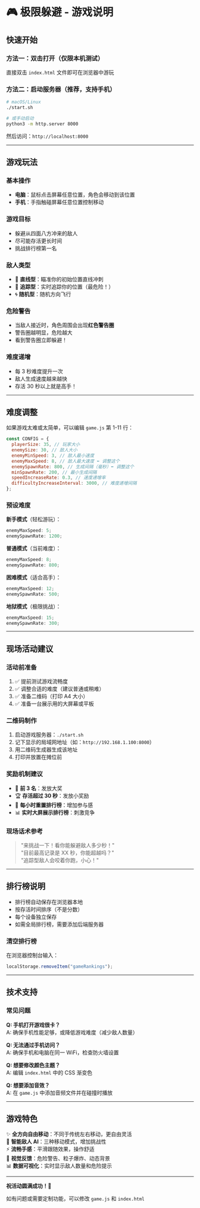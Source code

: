 # 🎮 极限躲避 - 游戏说明

## 快速开始

### 方法一：双击打开（仅限本机测试）

直接双击 `index.html` 文件即可在浏览器中游玩

### 方法二：启动服务器（推荐，支持手机）

```bash
# macOS/Linux
./start.sh

# 或手动启动
python3 -m http.server 8000
```

然后访问：`http://localhost:8000`

---

## 游戏玩法

### 基本操作

- **电脑**：鼠标点击屏幕任意位置，角色会移动到该位置
- **手机**：手指触碰屏幕任意位置控制移动

### 游戏目标

- 躲避从四面八方冲来的敌人
- 尽可能存活更长时间
- 挑战排行榜第一名

### 敌人类型

- 🎯 **直线型**：瞄准你的初始位置直线冲刺
- 🔴 **追踪型**：实时追踪你的位置（最危险！）
- 🌀 **随机型**：随机方向飞行

### 危险警告

- 当敌人接近时，角色周围会出现**红色警告圈**
- 警告圈越明显，危险越大
- 看到警告圈立即躲避！

### 难度递增

- 每 3 秒难度提升一次
- 敌人生成速度越来越快
- 存活 30 秒以上就是高手！

---

## 难度调整

如果游戏太难或太简单，可以编辑 `game.js` 第 1-11 行：

```javascript
const CONFIG = {
  playerSize: 35, // 玩家大小
  enemySize: 30, // 敌人大小
  enemyMinSpeed: 3, // 敌人最小速度
  enemyMaxSpeed: 8, // 敌人最大速度 ⬅️ 调整这个
  enemySpawnRate: 800, // 生成间隔（毫秒）⬅️ 调整这个
  minSpawnRate: 200, // 最小生成间隔
  speedIncreaseRate: 0.3, // 速度递增率
  difficultyIncreaseInterval: 3000, // 难度递增间隔
};
```

### 预设难度

**新手模式**（轻松游玩）：

```javascript
enemyMaxSpeed: 5;
enemySpawnRate: 1200;
```

**普通模式**（当前难度）：

```javascript
enemyMaxSpeed: 8;
enemySpawnRate: 800;
```

**困难模式**（适合高手）：

```javascript
enemyMaxSpeed: 12;
enemySpawnRate: 500;
```

**地狱模式**（极限挑战）：

```javascript
enemyMaxSpeed: 15;
enemySpawnRate: 300;
```

---

## 现场活动建议

### 活动前准备

1. ✅ 提前测试游戏流畅度
2. ✅ 调整合适的难度（建议普通或稍难）
3. ✅ 准备二维码（打印 A4 大小）
4. ✅ 准备一台展示用的大屏幕或平板

### 二维码制作

1. 启动游戏服务器：`./start.sh`
2. 记下显示的局域网地址（如：`http://192.168.1.100:8000`）
3. 用二维码生成器生成该地址
4. 打印并放置在摊位前

### 奖励机制建议

- 🥇 **前 3 名**：发放大奖
- 🏆 **存活超过 30 秒**：发放小奖励
- 🎁 **每小时重置排行榜**：增加参与感
- 📊 **实时大屏展示排行榜**：刺激竞争

### 现场话术参考

> "来挑战一下！看你能躲避敌人多少秒！"  
> "目前最高记录是 XX 秒，你能超越吗？"  
> "追踪型敌人会咬着你跑，小心！"

---

## 排行榜说明

- 排行榜自动保存在浏览器本地
- 按存活时间排序（不是分数）
- 每个设备独立保存
- 如需全局排行榜，需要添加后端服务器

### 清空排行榜

在浏览器控制台输入：

```javascript
localStorage.removeItem("gameRankings");
```

---

## 技术支持

### 常见问题

**Q: 手机打开游戏很卡？**  
A: 确保手机性能足够，或降低游戏难度（减少敌人数量）

**Q: 无法通过手机访问？**  
A: 确保手机和电脑在同一 WiFi，检查防火墙设置

**Q: 想要修改颜色主题？**  
A: 编辑 `index.html` 中的 CSS 渐变色

**Q: 想要添加音效？**  
A: 在 `game.js` 中添加音频文件并在碰撞时播放

---

## 游戏特色

✨ **全方向自由移动**：不同于传统左右移动，更自由灵活  
🎯 **智能敌人 AI**：三种移动模式，增加挑战性  
⚡ **流畅手感**：平滑跟随效果，操作舒适  
🎨 **视觉反馈**：危险警告、粒子爆炸、动态背景  
📊 **数据可视化**：实时显示敌人数量和危险提示

---

**祝活动圆满成功！🎉**

如有问题或需要定制功能，可以修改 `game.js` 和 `index.html`
